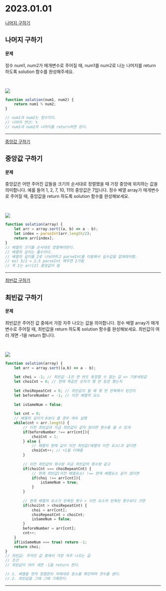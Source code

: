 # 2023.01.01

[나머지 구하기](https://school.programmers.co.kr/learn/courses/30/lessons/120810)

## 나머지 구하기
#### 문제
정수 num1, num2가 매개변수로 주어질 때, num1를 num2로 나눈 나머지를 return 하도록 solution 함수를 완성해주세요.

<br/>

![](https://velog.velcdn.com/images/jkang4531/post/71dd1b68-e798-47fd-a986-544c80bbeedd/image.png)

```javascript
function solution(num1, num2) {
    return num1 % num2;
}

// num1과 num2는 정수이다.
// 나머지 연산: %
// num1과 num2의 나머지를 return하면 된다.
```

---
[중앙값 구하기](https://school.programmers.co.kr/learn/courses/30/lessons/120811)

## 중앙값 구하기
#### 문제
중앙값은 어떤 주어진 값들을 크기의 순서대로 정렬했을 때 가장 중앙에 위치하는 값을 의미합니다. 예를 들어 1, 2, 7, 10, 11의 중앙값은 7입니다. 정수 배열 array가 매개변수로 주어질 때, 중앙값을 return 하도록 solution 함수를 완성해보세요.

<br/>

![](https://velog.velcdn.com/images/jkang4531/post/d1f58c43-2efe-4811-8b6a-0cb053c657df/image.png)

```javascript
function solution(array) {
    let arr = array.sort((a, b) => a - b);
    let index = parseInt(arr.length/2);
    return arr[index];
}
// 배열의 크기를 순서대로 정렬해야한다.
// 배열의 길이는 홀수이다. 
// 배열의 길이를 2로 나눠야하고 parseInt를 이용해서 실수값을 없애줘야함.
// ex) 5/2 = 2.5 parseInt 해주면 2가됨
// 즉 2는 arr[2] 중앙값이 됨
```
---
[최빈값 구하기](https://school.programmers.co.kr/learn/courses/30/lessons/120812)

## 최빈값 구하기
#### 문제
최빈값은 주어진 값 중에서 가장 자주 나오는 값을 의미합니다. 정수 배열 array가 매개변수로 주어질 때, 최빈값을 return 하도록 solution 함수를 완성해보세요. 최빈값이 여러 개면 -1을 return 합니다.

<br/>

![](https://velog.velcdn.com/images/jkang4531/post/0e170fec-7e2b-43c7-8bfe-f393ff40e347/image.png)

```javascript
function solution(array) {
    let arr = array.sort((a,b) => a - b);
    
    let choi = -1; // 최빈값 -1은 한 번도 등장할 수 없는 값 => 기본세팅값
    let choiCnt = 0; // 현재 똑같은 숫자가 몇 번 등장 했는지
    
    let choiRepeatCnt = 0; // 최빈값이 될 때 몇 번 반복해서 된건지
    let beforeNumber = -1; // 이전 배열의 요소
    
    let isSameNum = false;
    
    let cnt = 0;
    // 배열의 길이가 0보다 클 경우 계속 실행
    while(cnt < arr.length) {
        // 이전 최빈값과 지금 최빈값이 같지 않다면 횟수를 셀 수 있게
        if(beforeNumber !== arr[cnt]){
            choiCnt = 1;
        } else {
            // 배열의 현재 값이 이전 최빈값(배열의 이전 요소)과 같다면
            choiCnt++; // +1을 더해줌
        }
        
        // 이전 최빈값의 횟수랑 지금 최빈값의 횟수랑 같고
        if(choiCnt === choiRepeatCnt) {
            // 현재 최빈값(이전 배열요소) !== 현재 배열요소 같지 않다면
            if(choi !== arr[cnt]){
                isSameNum = true;    
            }
        }
        
        // 현재 배열의 요소가 반복된 횟수 > 이전 요소의 반복된 횟수보다 크면
        if(choiCnt > choiRepeatCnt) {
            choi = arr[cnt];
            choiRepeatCnt = choiCnt;
            isSameNum = false;
        }
        beforeNumber = arr[cnt]; 
        cnt++;
    }
    if(isSameNum === true) return -1;
    return choi;
}
// 최빈값: 주어진 값 중에서 가장 자주 나오는 값
// 조건
// 최빈값이 여러 개면 -1을 return 한다.

// 1. 배열을 먼저 정렬한뒤 차례대로 원소를 확인하며 갯수를 센다.
// 2. 최빈값을 그때 그때 기록한다.
```
---
